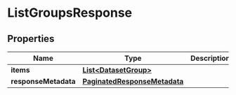 

# ListGroupsResponse


## Properties

| Name | Type | Description | Notes |
|------------ | ------------- | ------------- | -------------|
|**items** | [**List&lt;DatasetGroup&gt;**](DatasetGroup.md) |  |  [optional] |
|**responseMetadata** | [**PaginatedResponseMetadata**](PaginatedResponseMetadata.md) |  |  [optional] |



